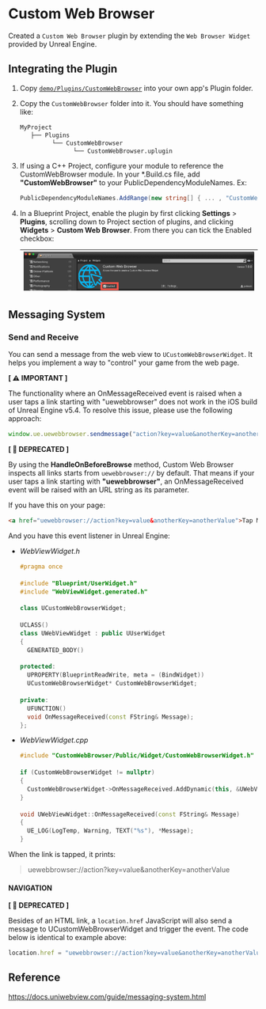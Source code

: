 # Custom Web Browser

Created a `Custom Web Browser` plugin by extending the `Web Browser Widget` provided by Unreal Engine.

## Integrating the Plugin

1. Copy [`demo/Plugins/CustomWebBrowser`](demo/Plugins/CustomWebBrowser) into your own app's Plugin folder.

2. Copy the `CustomWebBrowser` folder into it. You should have something like:
   
   ```
   MyProject
      ├── Plugins
            └── CustomWebBrowser
                  └── CustomWebBrowser.uplugin
   ```

3. If using a C++ Project, configure your module to reference the CustomWebBrowser module. In your *.Build.cs file, add **"CustomWebBrowser"** to your PublicDependencyModuleNames. Ex:
   
    ```csharp
    PublicDependencyModuleNames.AddRange(new string[] { ... , "CustomWebBrowser" });
    ```

4. In a Blueprint Project, enable the plugin by first clicking **Settings** > **Plugins**, scrolling down to Project section of plugins, and clicking **Widgets** > **Custom Web Browser**. From there you can tick the Enabled checkbox:

    | <img src="document/image/Integrating_Plugin_Blueprint.png"  width="800"> |
    | -- |


## Messaging System

### Send and Receive

You can send a message from the web view to `UCustomWebBrowserWidget`. It helps you implement a way to "control" your game from the web page.

**[ ⚠️ IMPORTANT ]**

The functionality where an OnMessageReceived event is raised when a user taps a link starting with "uewebbrowser" does not work in the iOS build of Unreal Engine v5.4. To resolve this issue, please use the following approach:

```js
window.ue.uewebbrowser.sendmessage("action?key=value&anotherKey=anotherValue")
```


**[ 🚫 DEPRECATED ]**

By using the **HandleOnBeforeBrowse** method, Custom Web Browser inspects all links starts from `uewebbrowser://` by default. That means if your user taps a link starting with **"uewebbrowser"**, an OnMessageReceived event will be raised with an URL string as its parameter.

If you have this on your page:

```html
<a href="uewebbrowser://action?key=value&anotherKey=anotherValue">Tap Me</a>
```

And you have this event listener in Unreal Engine:

- _WebViewWidget.h_
  ```cpp
  #pragma once
  
  #include "Blueprint/UserWidget.h"
  #include "WebViewWidget.generated.h"
  
  class UCustomWebBrowserWidget;
  
  UCLASS()
  class UWebViewWidget : public UUserWidget
  {
    GENERATED_BODY()
  	
  protected:
    UPROPERTY(BlueprintReadWrite, meta = (BindWidget))
    UCustomWebBrowserWidget* CustomWebBrowserWidget;
  
  private:
    UFUNCTION()
    void OnMessageReceived(const FString& Message);
  };
  ```
- _WebViewWidget.cpp_
  ```cpp
  #include "CustomWebBrowser/Public/Widget/CustomWebBrowserWidget.h"

  if (CustomWebBrowserWidget != nullptr)
  {
    CustomWebBrowserWidget->OnMessageReceived.AddDynamic(this, &UWebViewWidget::OnMessageReceived);
  }

  void UWebViewWidget::OnMessageReceived(const FString& Message)
  {
    UE_LOG(LogTemp, Warning, TEXT("%s"), *Message);
  }
  ```

When the link is tapped, it prints:

> uewebbrowser://action?key=value&anotherKey=anotherValue

#### NAVIGATION 

**[ 🚫 DEPRECATED ]**

Besides of an HTML link, a `location.href` JavaScript will also send a message to UCustomWebBrowserWidget and trigger the event. The code below is identical to example above:

```js
location.href = "uewebbrowser://action?key=value&anotherKey=anotherValue";
```

## Reference

https://docs.uniwebview.com/guide/messaging-system.html
